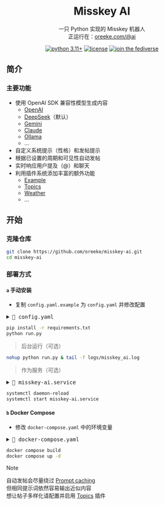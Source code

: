 <div align="center">

<h1>Misskey AI</h1>

一只 Python 实现的 Misskey 机器人<br>
正运行在：[oreeke.com/@ai](https://oreeke.com/@ai)

<a href="https://www.python.org/downloads">
    <img alt="python 3.11+" src="https://img.shields.io/badge/python-3.11+-3776ab.svg?style=for-the-badge&labelColor=303030"></a>
<a href="./LICENSE">
    <img alt="license" src="https://img.shields.io/badge/license-AGPL--3.0-603669.svg?style=for-the-badge&labelColor=303030"></a>
<a href="https://oreeke.com">
    <img alt="join the fediverse" src="https://img.shields.io/badge/join_the-fediverse-ce6641.svg?style=for-the-badge&labelColor=303030"></a>

</div>

## 简介

### 主要功能

- 使用 OpenAI SDK 兼容性模型生成内容
  - [OpenAI](https://platform.openai.com/docs/overview)
  - [DeepSeek](https://api-docs.deepseek.com/)（默认）
  - [Gemini](https://ai.google.dev/gemini-api/docs/openai)
  - [Claude](https://docs.anthropic.com/en/api/openai-sdk)
  - [Ollama](https://ollama.com/blog/openai-compatibility)
  - ...
- 自定义系统提示（性格）和发帖提示
- 根据已设置的周期和可见性自动发帖
- 实时响应用户提及（@）和聊天
- 利用插件系统添加丰富的额外功能
  - [Example](./plugins/example)
  - [Topics](./plugins/topics)
  - [Weather](./plugins/weather)
  - ...

## 开始

### 克隆仓库

```bash
git clone https://github.com/oreeke/misskey-ai.git
cd misskey-ai
```

### 部署方式

#### `a` 手动安装

- 复制 `config.yaml.example` 为 `config.yaml` 并修改配置
<details>
<summary><kbd>📃 config.yaml</kbd></summary>

```yaml
misskey:
  instance_url: "https://misskey.example.com"       # Misskey 实例 URL
  access_token: "your_access_token_here"            # Misskey 访问令牌

openai:
  api_key: "your_api_key_here"                      # OpenAI API 密钥
  model: "deepseek-chat"                            # 使用的模型名称
  api_base: "https://api.deepseek.com/v1"           # OpenAI API 端点
  max_tokens: 1000                                  # 最大生成 token 数
  temperature: 0.8                                  # 温度参数

bot:
  system_prompt: |                                  # 系统提示词（支持文件导入："prompts/*.txt"，"file://path/to/*.txt"）
    你是一个可爱的AI助手，运行在Misskey平台上。
    请用简短、友好的方式发帖和回答问题。

  auto_post:
    enabled: true                                   # 是否启用自动发帖
    interval_minutes: 180                           # 发帖间隔（分钟）
    max_posts_per_day: 8                            # 每日最大发帖数量（凌晨 0 点重置计数器）
    visibility: "public"                            # 发帖可见性（public/home/followers/specified）
    prompt: |                                       # 发帖提示词
      生成一篇有趣、有见解的社交媒体帖子。

  response:
    mention_enabled: true                           # 是否响应提及（@）
    chat_enabled: true                              # 是否响应聊天
    chat_memory: 10                                 # 聊天上下文记忆长度（条）

log:
  level: "INFO"                                     # 日志级别 (DEBUG/INFO/WARNING/ERROR)
```
</details>

```bash
pip install -r requirements.txt
python run.py
```

> 后台运行（可选）
```bash
nohup python run.py & tail -f logs/misskey_ai.log
```

> 作为服务（可选）

<details>
<summary><kbd>📃 misskey-ai.service</kbd></summary>

```ini
[Unit]
Description=Misskey AI Service
After=network.target

[Service]
Type=exec
WorkingDirectory=/path/to/misskey-ai
ExecStart=/path/to/envs/misskey-ai/bin/python run.py
KillMode=control-group
TimeoutStopSec=5

[Install]
WantedBy=multi-user.target
```
</details>

```bash
systemctl daemon-reload
systemctl start misskey-ai.service
```

#### `b` Docker Compose

- 修改 `docker-compose.yaml` 中的环境变量
<details>
<summary><kbd>📃 docker-compose.yaml</kbd></summary>

```yaml
MISSKEY_INSTANCE_URL=https://misskey.example.com           # Misskey 实例 URL
MISSKEY_ACCESS_TOKEN=your_access_token_here                # Misskey 访问令牌
OPENAI_API_KEY=your_api_key_here                           # OpenAI API 密钥
OPENAI_MODEL=deepseek-chat                                 # 使用的模型名称
OPENAI_API_BASE=https://api.deepseek.com/v1                # OpenAI API 端点
OPENAI_MAX_TOKENS=1000                                     # OpenAI 最大生成 token 数
OPENAI_TEMPERATURE=0.8                                     # OpenAI 温度参数
BOT_SYSTEM_PROMPT=你是一个可爱的AI助手...                    # 系统提示词（支持文件导入："prompts/*.txt"，"file://path/to/*.txt"）
BOT_AUTO_POST_ENABLED=true                                 # 是否启用自动发帖
BOT_AUTO_POST_INTERVAL=180                                 # 发帖间隔（分钟）
BOT_AUTO_POST_MAX_PER_DAY=8                                # 每日最大发帖数量（凌晨 0 点重置计数器）
BOT_AUTO_POST_VISIBILITY=public                            # 发帖可见性（public/home/followers/specified）
BOT_AUTO_POST_PROMPT=生成一篇有趣、有见解的社交媒体帖子。      # 发帖提示词
BOT_RESPONSE_MENTION_ENABLED=true                          # 是否响应提及（@）
BOT_RESPONSE_CHAT_ENABLED=true                             # 是否响应聊天
BOT_RESPONSE_CHAT_MEMORY=10                                # 聊天上下文记忆长度（条）
LOG_LEVEL=INFO                                             # 日志级别 (DEBUG/INFO/WARNING/ERROR)
```
</details>

```bash
docker compose build
docker compose up -d
```

> [!NOTE]
>
> 自动发帖会尽量绕过 [Prompt caching](https://platform.openai.com/docs/guides/prompt-caching)<br>
> 但相同提示词依然容易输出近似内容<br>
> 想让帖子多样化请配置并启用 [Topics](./plugins/topics) 插件
